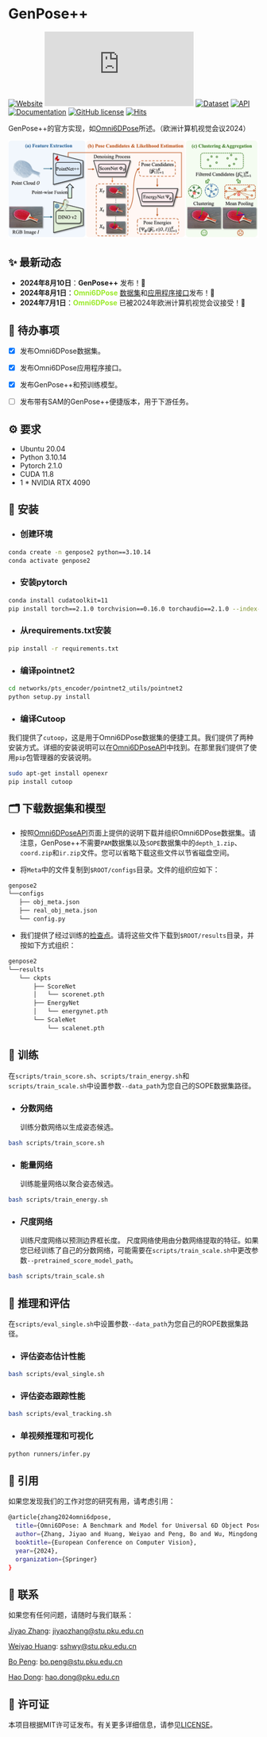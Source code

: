 # GenPose++
[![Website](https://img.shields.io/badge/Website-orange.svg )](https://jiyao06.github.io/Omni6DPose/)
[![Arxiv](https://arxiv.org/pdf/2406.04316.pdf)](https://arxiv.org/pdf/2406.04316.pdf)
[![Dataset](https://img.shields.io/badge/Dataset-v1.0.0-blue.svg)](https://jiyao06.github.io/Omni6DPose/download/)
[![API](https://img.shields.io/badge/API-v0.1.0-blue.svg)](https://github.com/Omni6DPose/Omni6DPoseAPI/)
[![Documentation](https://img.shields.io/badge/Documentation-v0.1.0-blue.svg)](https://jiyao06.github.io/Omni6DPose/cutoop/)
[![GitHub license](https://img.shields.io/badge/License-MIT-blue.svg)](https://github.com/Omni6DPose/GenPose2/blob/main/LICENSE)
[![Hits](https://hits.seeyoufarm.com/api/count/incr/badge.svg?url=https%3A%2F%2Fgithub.com%2FOmni6DPose%2FGenPose2&count_bg=%2379C83D&title_bg=%23555555&icon=&icon_color=%23E7E7E7&title=hits&edge_flat=false)](https://hits.seeyoufarm.com)

GenPose++的官方实现，如[Omni6DPose](https://jiyao06.github.io/Omni6DPose/)所述。（欧洲计算机视觉会议2024）

![Pipeline](./assets/pipeline.jpg)


## ✨ 最新动态
* **2024年8月10日**：**GenPose++** 发布！🎉
* **2024年8月1日**：**<span style="color: #9AEA27;">Omni6DPose</span>** [数据集](https://github.com/Omni6DPose/Omni6DPoseAPI)和[应用程序接口](https://github.com/Omni6DPose/Omni6DPoseAPI)发布！🎉
* **2024年7月1日**：**<span style="color: #9AEA27;">Omni6DPose</span>** 已被2024年欧洲计算机视觉会议接受！🎉


## 📆 待办事项
- [x] 发布Omni6DPose数据集。
- [x] 发布Omni6DPose应用程序接口。
- [x] 发布GenPose++和预训练模型。
- [ ] 发布带有SAM的GenPose++便捷版本，用于下游任务。


## ⚙️ 要求
- Ubuntu 20.04
- Python 3.10.14
- Pytorch 2.1.0
- CUDA 11.8
- 1 * NVIDIA RTX 4090


## 🔨 安装

- ### 创建环境

```bash
conda create -n genpose2 python==3.10.14
conda activate genpose2
```

- ### 安装pytorch

``` bash
conda install cudatoolkit=11
pip install torch==2.1.0 torchvision==0.16.0 torchaudio==2.1.0 --index-url https://download.pytorch.org/whl/cu118
```

- ### 从requirements.txt安装

``` bash
pip install -r requirements.txt 
```

- ### 编译pointnet2

``` bash
cd networks/pts_encoder/pointnet2_utils/pointnet2
python setup.py install
```

- ### 编译Cutoop
我们提供了`cutoop`，这是用于Omni6DPose数据集的便捷工具。我们提供了两种安装方式。详细的安装说明可以在[Omni6DPoseAPI](https://github.com/Omni6DPose/Omni6DPoseAPI/)中找到。在那里我们提供了使用`pip`包管理器的安装说明。

```bash
sudo apt-get install openexr
pip install cutoop
```

## 🗂️ 下载数据集和模型

- 按照[Omni6DPoseAPI](https://github.com/Omni6DPose/Omni6DPoseAPI)页面上提供的说明下载并组织Omni6DPose数据集。请注意，GenPose++不需要`PAM`数据集以及`SOPE`数据集中的`depth_1.zip`、`coord.zip`和`ir.zip`文件。您可以省略下载这些文件以节省磁盘空间。

- 将`Meta`中的文件复制到`$ROOT/configs`目录。文件的组织应如下：

``` bash
genpose2
└──configs
   ├── obj_meta.json
   ├── real_obj_meta.json
   └── config.py
```

- 我们提供了经过训练的[检查点](https://www.dropbox.com/scl/fo/x87lhf7sygjm1gasz153g/AIHBlaGMjhfyW1bKrDe61R4?rlkey=y1f6dqdi40tzcgepccthayudp&st=1sbkxbzf&dl=0)。请将这些文件下载到`$ROOT/results`目录，并按如下方式组织：

``` bash
genpose2
└──results
   └── ckpts
       ├── ScoreNet
       │   └── scorenet.pth
       ├── EnergyNet
       │   └── energynet.pth
       └── ScaleNet
           └── scalenet.pth
```

## 🚀 训练

在`scripts/train_score.sh`、`scripts/train_energy.sh`和`scripts/train_scale.sh`中设置参数`--data_path`为您自己的SOPE数据集路径。

- ### 分数网络

  训练分数网络以生成姿态候选。

``` bash
bash scripts/train_score.sh
```

- ### 能量网络

  训练能量网络以聚合姿态候选。

``` bash
bash scripts/train_energy.sh
```

- ### 尺度网络
  训练尺度网络以预测边界框长度。
  尺度网络使用由分数网络提取的特征。如果您已经训练了自己的分数网络，可能需要在`scripts/train_scale.sh`中更改参数`--pretrained_score_model_path`。

``` bash
bash scripts/train_scale.sh
```

## 🎯 推理和评估

在`scripts/eval_single.sh`中设置参数`--data_path`为您自己的ROPE数据集路径。

- ### 评估姿态估计性能

``` bash
bash scripts/eval_single.sh
```

- ### 评估姿态跟踪性能

``` bash
bash scripts/eval_tracking.sh
```

- ### 单视频推理和可视化
``` bash
python runners/infer.py
```

## 🔖 引用

如果您发现我们的工作对您的研究有用，请考虑引用：

``` bash
@article{zhang2024omni6dpose,
  title={Omni6DPose: A Benchmark and Model for Universal 6D Object Pose Estimation and Tracking},
  author={Zhang, Jiyao and Huang, Weiyao and Peng, Bo and Wu, Mingdong and Hu, Fei and Chen, Zijian and Zhao, Bo and Dong, Hao},
  booktitle={European Conference on Computer Vision},
  year={2024},
  organization={Springer}
}
```

## 📮 联系

如果您有任何问题，请随时与我们联系：

[Jiyao Zhang](https://jiyao06.github.io/): [jiyaozhang@stu.pku.edu.cn](mailto:jiyaozhang@stu.pku.edu.cn)

[Weiyao Huang](https://github.com/sshwy): [sshwy@stu.pku.edu.cn](mailto:sshwy@stu.pku.edu.cn)

[Bo Peng](https://github.com/p-b-p-b): [bo.peng@stu.pku.edu.cn](mailto:bo.peng@stu.pku.edu.cn)

[Hao Dong](https://zsdonghao.github.io/): [hao.dong@pku.edu.cn](mailto:hao.dong@pku.edu.cn)

## 📝 许可证

本项目根据MIT许可证发布。有关更多详细信息，请参见[LICENSE](LICENSE)。